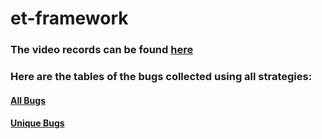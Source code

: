 # et-framework

### The video records can be found [here](https://youtube.com/playlist?list=PLSdOb0Kges6DFdIjuylVqf967WEH0-GrC&si=5NvneOzcC8lS9dZH)

### Here are the tables of the bugs collected using all strategies:

#### [All Bugs](https://github.com/yohanduartep/et-framework/blob/main/Tables/ET%20Framework%20-%20All%20Bugs%20Game%2001.pdf)
#### [Unique Bugs](https://github.com/yohanduartep/et-framework/blob/main/Tables/ET%20Framework%20-%20Unique%20Bugs%20Game%2001.pdf)

